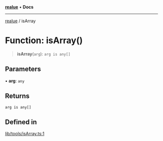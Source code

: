 [**realue**](../README.md) • **Docs**

***

[realue](../README.md) / isArray

# Function: isArray()

> **isArray**(`arg`): `arg is any[]`

## Parameters

• **arg**: `any`

## Returns

`arg is any[]`

## Defined in

[lib/tools/isArray.ts:1](https://github.com/nevoland/realue/blob/f0861eda689780090ad24f17b0b38643f5880cf7/lib/tools/isArray.ts#L1)
